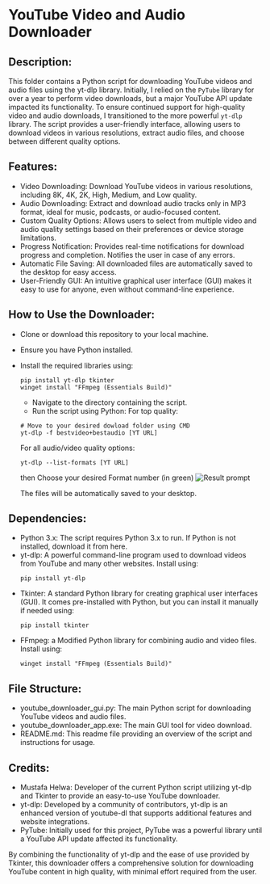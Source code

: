 # YouTube Video and Audio Downloader
## Description:
This folder contains a Python script for downloading YouTube videos and audio files using the yt-dlp library. Initially, I relied on the `PyTube` library for over a year to perform video downloads, but a major YouTube API update impacted its functionality. To ensure continued support for high-quality video and audio downloads, I transitioned to the more powerful `yt-dlp` library. The script provides a user-friendly interface, allowing users to download videos in various resolutions, extract audio files, and choose between different quality options.

## Features:
- Video Downloading: Download YouTube videos in various resolutions, including 8K, 4K, 2K, High, Medium, and Low quality.
- Audio Downloading: Extract and download audio tracks only in MP3 format, ideal for music, podcasts, or audio-focused content.
- Custom Quality Options: Allows users to select from multiple video and audio quality settings based on their preferences or device storage limitations.
- Progress Notification: Provides real-time notifications for download progress and completion. Notifies the user in case of any errors.
- Automatic File Saving: All downloaded files are automatically saved to the desktop for easy access.
- User-Friendly GUI: An intuitive graphical user interface (GUI) makes it easy to use for anyone, even without command-line experience.

## How to Use the Downloader:
- Clone or download this repository to your local machine.
- Ensure you have Python installed.
- Install the required libraries using:
    ```
    pip install yt-dlp tkinter
    winget install "FFmpeg (Essentials Build)"
    ```
    - Navigate to the directory containing the script.
    - Run the script using Python:
    For top quality: 
    ```
    # Move to your desired dowload folder using CMD
    yt-dlp -f bestvideo+bestaudio [YT URL]
    ```
    For all audio/video quality options: 
    
    ```
    yt-dlp --list-formats [YT URL]
    ```
    then Choose your desired Format number (in green) 
    ![Result prompt](https://github.com/user-attachments/assets/fb6c3c71-09b7-4d83-ad2f-b69a29fdcfa1)
    
    The files will be automatically saved to your desktop.

## Dependencies:
- Python 3.x: The script requires Python 3.x to run. If Python is not installed, download it from here.
- yt-dlp: A powerful command-line program used to download videos from YouTube and many other websites. Install using:
    ```
    pip install yt-dlp
    ```
- Tkinter: A standard Python library for creating graphical user interfaces (GUI). It comes pre-installed with Python, but you can install it manually if needed using:
    ```
    pip install tkinter
    ```
- FFmpeg: a Modified Python library for combining audio and video files. Install using:
    ```
    winget install "FFmpeg (Essentials Build)"
    ```

## File Structure:
- youtube_downloader_gui.py: The main Python script for downloading YouTube videos and audio files.
- youtube_downloader_app.exe: The main GUI tool for video download.
- README.md: This readme file providing an overview of the script and instructions for usage.

## Credits:
- Mustafa Helwa: Developer of the current Python script utilizing yt-dlp and Tkinter to provide an easy-to-use YouTube downloader.
- yt-dlp: Developed by a community of contributors, yt-dlp is an enhanced version of youtube-dl that supports additional features and website integrations.
- PyTube: Initially used for this project, PyTube was a powerful library until a YouTube API update affected its functionality.

By combining the functionality of yt-dlp and the ease of use provided by Tkinter, this downloader offers a comprehensive solution for downloading YouTube content in high quality, with minimal effort required from the user.
